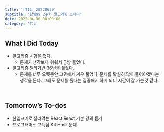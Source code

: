 ```yaml
---
title: '[TIL] 20220630'
subtitle: '항해99 2주차 알고리즘 스터디'
date: 2022-06-30 00:00:00
category: 'TIL'
---
```


## What I Did Today

- 알고리즘 시험을 쳤다.
  - 문제가 생각보다 쉬워서 금방 풀었다.
- 알고리즘 달리기반 36번을 풀었다.
  - 문제를 너무 오랫동안 고민해서 겨우 풀었다. 문제를 확실히 많이 풀어야겠다는 생각을 든다. 그래도 문제를 풀때는 집중해서 하게 되니 시간이 잘 가는것 같다.

<br/>

## Tomorrow’s To-dos

- 한입크기로 잘라먹는 React React 기본 강의 듣기
- 프로그래머스 고득점 Kit Hash 문제

<br/>

